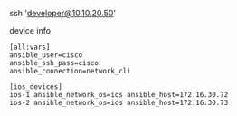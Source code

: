 ssh 'developer@10.10.20.50'

device info
```
[all:vars]
ansible_user=cisco
ansible_ssh_pass=cisco
ansible_connection=network_cli

[ios_devices]
ios-1 ansible_network_os=ios ansible_host=172.16.30.72
ios-2 ansible_network_os=ios ansible_host=172.16.30.73
```
